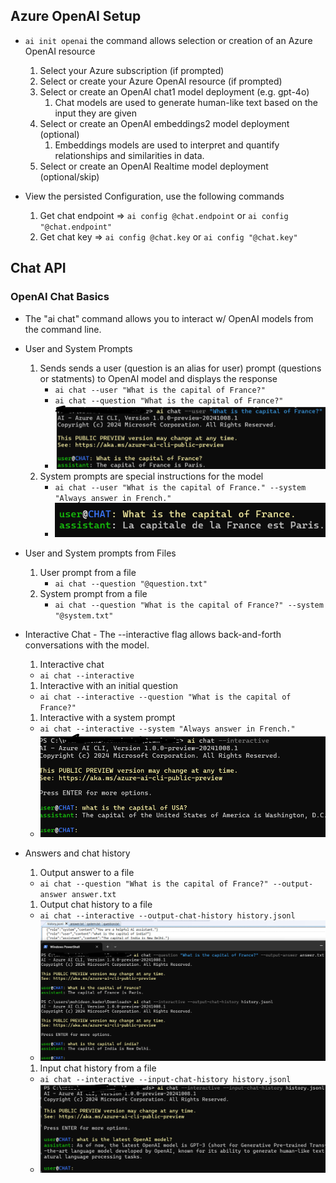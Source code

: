 ## Azure OpenAI Setup
* ``` ai init openai ``` the command allows selection or creation of an Azure OpenAI resource
  1. Select your Azure subscription (if prompted)
  1. Select or create your Azure OpenAI resource (if prompted)
  1. Select or create an OpenAI chat1 model deployment (e.g. gpt-4o)
      1. Chat models are used to generate human-like text based on the input they are given
  1. Select or create an OpenAI embeddings2 model deployment (optional)
      1. Embeddings models are used to interpret and quantify relationships and similarities in data.
  1. Select or create an OpenAI Realtime model deployment (optional/skip)

* View the persisted Configuration, use the following commands
  1. Get chat endpoint => ``` ai config @chat.endpoint ``` or ``` ai config "@chat.endpoint" ```
  1. Get chat key => ``` ai config @chat.key ``` or ``` ai config "@chat.key" ```

## Chat API
### OpenAI Chat Basics
* The "ai chat" command allows you to interact w/ OpenAI models from the command line.
* User and System Prompts
  1. Sends sends a user (question is an alias for user) prompt (questions or statments) to OpenAI model and displays the response
      * ``` ai chat --user "What is the capital of France?" ```
      * ``` ai chat --question "What is the capital of France?" ```
      * <img src="https://github.com/mkader/Book-of-AI---Azure/blob/main/02.01.user_prompt.png">
  1. System prompts are special instructions for the model 
      * ``` ai chat --user "What is the capital of France." --system "Always answer in French." ```
      * <img src="https://github.com/mkader/Book-of-AI---Azure/blob/main/02.02.system_prompt.png">
  
* User and System prompts from Files
  1. User prompt from a file
      * ``` ai chat --question "@question.txt" ```
  1. System prompt from a file
      * ``` ai chat --question "What is the capital of France?" --system "@system.txt" ```

* Interactive Chat - The --interactive flag allows back-and-forth conversations with the model.
  1. Interactive chat
    * ``` ai chat --interactive ```
  1. Interactive with an initial question
    * ``` ai chat --interactive --question "What is the capital of France?" ```
  1. Interactive with a system prompt
    * ``` ai chat --interactive --system "Always answer in French." ```
    * <img src="https://github.com/mkader/Book-of-AI---Azure/blob/main/02.03.interactive_chat.png">

* Answers and chat history
  1. Output answer to a file
    * ```ai chat --question "What is the capital of France?" --output-answer answer.txt ```
  1. Output chat history to a file
    * ``` ai chat --interactive --output-chat-history history.jsonl ```
    * <img src="https://github.com/mkader/Book-of-AI---Azure/blob/main/02.04.interactive_history.png">
  1. Input chat history from a file
    * ``` ai chat --interactive --input-chat-history history.jsonl ```
    * <img src="https://github.com/mkader/Book-of-AI---Azure/blob/main/02.05.interactive_history_input.png">
